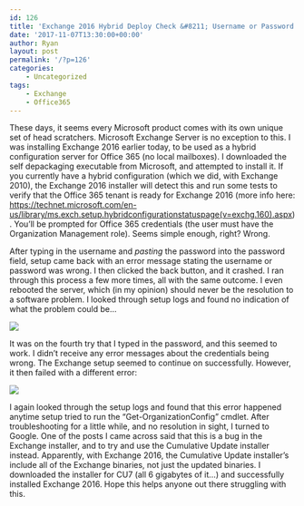 ```yaml
---
id: 126
title: 'Exchange 2016 Hybrid Deploy Check &#8211; Username or Password Invalid'
date: '2017-11-07T13:30:00+00:00'
author: Ryan
layout: post
permalink: '/?p=126'
categories:
    - Uncategorized
tags:
    - Exchange
    - Office365
---
```


These days, it seems every Microsoft product comes with its own unique set of head scratchers. Microsoft Exchange Server is no exception to this. I was installing Exchange 2016 earlier today, to be used as a hybrid configuration server for Office 365 (no local mailboxes). I downloaded the self depackaging executable from Microsoft, and attempted to install it. If you currently have a hybrid configuration (which we did, with Exchange 2010), the Exchange 2016 installer will detect this and run some tests to verify that the Office 365 tenant is ready for Exchange 2016 (more info here: <https://technet.microsoft.com/en-us/library/ms.exch.setup.hybridconfigurationstatuspage(v=exchg.160).aspx>). You’ll be prompted for Office 365 credentials (the user must have the Organization Management role). Seems simple enough, right? Wrong.

After typing in the username and *pasting* the password into the password field, setup came back with an error message stating the username or password was wrong. I then clicked the back button, and it crashed. I ran through this process a few more times, all with the same outcome. I even rebooted the server, which (in my opinion) should never be the resolution to a software problem. I looked through setup logs and found no indication of what the problem could be…

![](https://geekyryan.com/wp-content/uploads/2017/11/2017-11-07_12h57_08.png)

It was on the fourth try that I typed in the password, and this seemed to work. I didn’t receive any error messages about the credentials being wrong. The Exchange setup seemed to continue on successfully. However, it then failed with a different error:

![](https://geekyryan.com/wp-content/uploads/2017/11/2017-11-07_13h12_02.png)

I again looked through the setup logs and found that this error happened anytime setup tried to run the “Get-OrganizationConfig” cmdlet. After troubleshooting for a little while, and no resolution in sight, I turned to Google. One of the posts I came across said that this is a bug in the Exchange installer, and to try and use the Cumulative Update installer instead. Apparently, with Exchange 2016, the Cumulative Update installer’s include all of the Exchange binaries, not just the updated binaries. I downloaded the installer for CU7 (all 6 gigabytes of it…) and successfully installed Exchange 2016. Hope this helps anyone out there struggling with this.